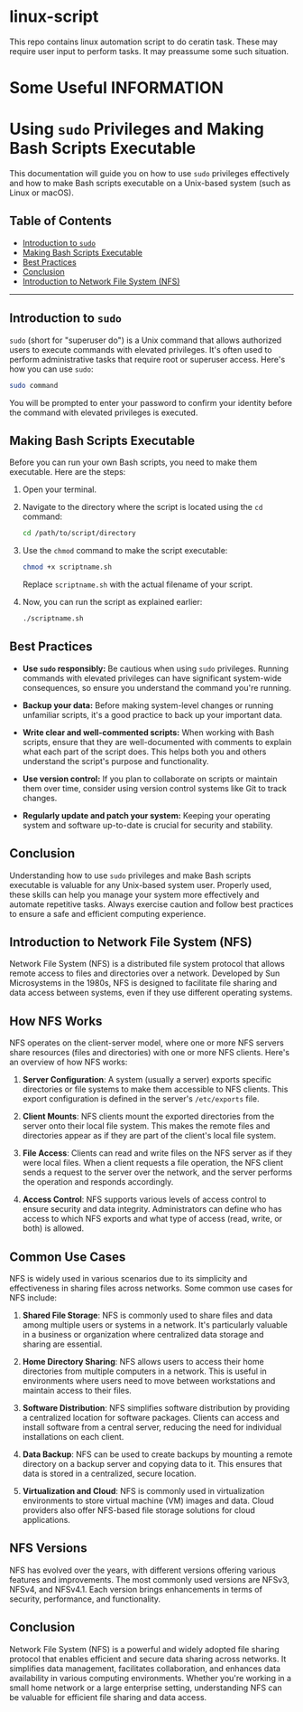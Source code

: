 # linux-script
This repo contains linux automation script to do ceratin task.
These may require user input to perform tasks.
It may preassume some such situation.


# Some Useful INFORMATION

# Using `sudo` Privileges and Making Bash Scripts Executable

This documentation will guide you on how to use `sudo` privileges effectively and how to make Bash scripts executable on a Unix-based system (such as Linux or macOS).

## Table of Contents

- [Introduction to `sudo`](#introduction-to-sudo)
- [Making Bash Scripts Executable](#making-bash-scripts-executable)
- [Best Practices](#best-practices)
- [Conclusion](#conclusion)
- [Introduction to Network File System (NFS)](#introduction-to-network-file-system-nfs)



---

## Introduction to `sudo`

`sudo` (short for "superuser do") is a Unix command that allows authorized users to execute commands with elevated privileges. It's often used to perform administrative tasks that require root or superuser access. Here's how you can use `sudo`:

```bash
sudo command
```

You will be prompted to enter your password to confirm your identity before the command with elevated privileges is executed.

## Making Bash Scripts Executable

Before you can run your own Bash scripts, you need to make them executable. Here are the steps:

1. Open your terminal.

2. Navigate to the directory where the script is located using the `cd` command:
   ```bash
   cd /path/to/script/directory
   ```

3. Use the `chmod` command to make the script executable:
   ```bash
   chmod +x scriptname.sh
   ```

   Replace `scriptname.sh` with the actual filename of your script.

4. Now, you can run the script as explained earlier:
   ```bash
   ./scriptname.sh
   ```

## Best Practices

- **Use `sudo` responsibly:** Be cautious when using `sudo` privileges. Running commands with elevated privileges can have significant system-wide consequences, so ensure you understand the command you're running.

- **Backup your data:** Before making system-level changes or running unfamiliar scripts, it's a good practice to back up your important data.

- **Write clear and well-commented scripts:** When working with Bash scripts, ensure that they are well-documented with comments to explain what each part of the script does. This helps both you and others understand the script's purpose and functionality.

- **Use version control:** If you plan to collaborate on scripts or maintain them over time, consider using version control systems like Git to track changes.

- **Regularly update and patch your system:** Keeping your operating system and software up-to-date is crucial for security and stability.

## Conclusion

Understanding how to use `sudo` privileges and make Bash scripts executable is valuable for any Unix-based system user. Properly used, these skills can help you manage your system more effectively and automate repetitive tasks. Always exercise caution and follow best practices to ensure a safe and efficient computing experience.




## Introduction to Network File System (NFS)

Network File System (NFS) is a distributed file system protocol that allows remote access to files and directories over a network. Developed by Sun Microsystems in the 1980s, NFS is designed to facilitate file sharing and data access between systems, even if they use different operating systems.

## How NFS Works

NFS operates on the client-server model, where one or more NFS servers share resources (files and directories) with one or more NFS clients. Here's an overview of how NFS works:

1. **Server Configuration**: A system (usually a server) exports specific directories or file systems to make them accessible to NFS clients. This export configuration is defined in the server's `/etc/exports` file.

2. **Client Mounts**: NFS clients mount the exported directories from the server onto their local file system. This makes the remote files and directories appear as if they are part of the client's local file system.

3. **File Access**: Clients can read and write files on the NFS server as if they were local files. When a client requests a file operation, the NFS client sends a request to the server over the network, and the server performs the operation and responds accordingly.

4. **Access Control**: NFS supports various levels of access control to ensure security and data integrity. Administrators can define who has access to which NFS exports and what type of access (read, write, or both) is allowed.

## Common Use Cases

NFS is widely used in various scenarios due to its simplicity and effectiveness in sharing files across networks. Some common use cases for NFS include:

1. **Shared File Storage**: NFS is commonly used to share files and data among multiple users or systems in a network. It's particularly valuable in a business or organization where centralized data storage and sharing are essential.

2. **Home Directory Sharing**: NFS allows users to access their home directories from multiple computers in a network. This is useful in environments where users need to move between workstations and maintain access to their files.

3. **Software Distribution**: NFS simplifies software distribution by providing a centralized location for software packages. Clients can access and install software from a central server, reducing the need for individual installations on each client.

4. **Data Backup**: NFS can be used to create backups by mounting a remote directory on a backup server and copying data to it. This ensures that data is stored in a centralized, secure location.

5. **Virtualization and Cloud**: NFS is commonly used in virtualization environments to store virtual machine (VM) images and data. Cloud providers also offer NFS-based file storage solutions for cloud applications.

## NFS Versions

NFS has evolved over the years, with different versions offering various features and improvements. The most commonly used versions are NFSv3, NFSv4, and NFSv4.1. Each version brings enhancements in terms of security, performance, and functionality.

## Conclusion

Network File System (NFS) is a powerful and widely adopted file sharing protocol that enables efficient and secure data sharing across networks. It simplifies data management, facilitates collaboration, and enhances data availability in various computing environments. Whether you're working in a small home network or a large enterprise setting, understanding NFS can be valuable for efficient file sharing and data access.
